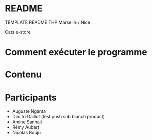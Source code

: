 README
======

TEMPLATE README
THP Marseille / Nice

Cats e-store

Comment exécuter le programme
=============

Contenu
======

Participants 
==========

 * Auguste Nganta
 * Dimitri Gaillot (test push sub branch product)
 * Amine Sanhaji
 * Rémy Aubert
 * Nicolas Bouju

